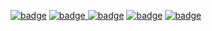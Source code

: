 [![badge](https://img.shields.io/badge/Made%20with-Python-1f425f.svg)](https://www.python.org/)
[![badge](https://img.shields.io/badge/a%20jean1398reborn-project-informational)
](https://www.github.com/jean1398reborn)
[![badge](https://img.shields.io/badge/Completely-Horrid-critical)](https://www.youtube.com/watch?v=dQw4w9WgXcQ)
[![badge](https://img.shields.io/static/v1?label=build&message=Functional&color=sucess)](https://www.youtube.com/watch?v=bAgmGZ9iQ2Y)
[![badge](https://img.shields.io/static/v1?label=bugs&message=1&color=critical)](https://www.youtube.com/watch?v=8GW6sLrK40k)

